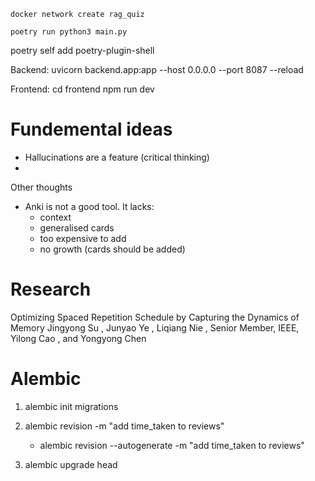 


`docker network create rag_quiz`

`poetry run python3 main.py`

poetry self add poetry-plugin-shell


Backend:
uvicorn backend.app:app --host 0.0.0.0 --port 8087 --reload

Frontend:
cd frontend 
npm run dev

# Fundemental ideas

- Hallucinations are a feature (critical thinking)
- 

Other thoughts 
- Anki is not a good tool. It lacks:
    - context
    - generalised cards 
    - too expensive to add 
    - no growth (cards should be added)


# Research 
Optimizing Spaced Repetition Schedule by Capturing the Dynamics of Memory
Jingyong Su , Junyao Ye , Liqiang Nie , Senior Member, IEEE, Yilong Cao , and Yongyong Chen


# Alembic 

1. alembic init migrations 

1. alembic revision -m "add time_taken to reviews"
    - alembic revision --autogenerate -m "add time_taken to reviews"
2. alembic upgrade head